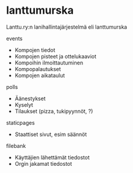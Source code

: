 lanttumurska
============

Lanttu.ry:n lanihallintajärjestelmä eli lanttumurska

events
 * Kompojen tiedot
 * Kompojen pisteet ja ottelukaaviot
 * Kompoihin ilmoittautuminen
 * Kompopalautukset
 * Kompojen aikataulut

polls
 * Äänestykset
 * Kyselyt
 * Tilaukset (pizza, tukipyynnöt, ?)

staticpages
 * Staattiset sivut, esim säännöt

filebank
 * Käyttäjien lähettämät tiedostot
 * Orgin jakamat tiedostot
